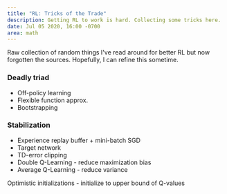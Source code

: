 ```yaml
---
title: "RL: Tricks of the Trade"
description: Getting RL to work is hard. Collecting some tricks here.
date: Jul 05 2020, 16:00 -0700
area: math
---
```


Raw collection of random things I've read around for better RL but now forgotten the sources. Hopefully, I can refine this sometime.

### Deadly triad

- Off-policy learning
- Flexible function approx.
- Bootstrapping

### Stabilization

- Experience replay buffer + mini-batch SGD
- Target network
- TD-error clipping
- Double Q-Learning - reduce maximization bias
- Average Q-Learning - reduce variance

Optimistic initializations - initialize to upper bound of Q-values
